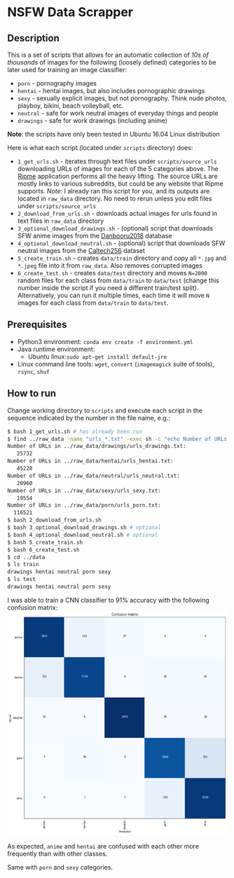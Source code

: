 # NSFW Data Scrapper

## Description

This is a set of scripts that allows for an automatic collection of _10s of thousands_ of images for the following (loosely defined) categories to be later used for training an image classifier:
- `porn` - pornography images
- `hentai` - hentai images, but also includes pornographic drawings
- `sexy` - sexually explicit images, but not pornography. Think nude photos, playboy, bikini, beach volleyball, etc.
- `neutral` - safe for work neutral images of everyday things and people
- `drawings` - safe for work drawings (including anime)

**Note**: the scripts have only been tested in Ubuntu 16.04 Linux distribution

Here is what each script (located under `scripts` directory) does:
- `1_get_urls.sh` - iterates through text files under `scripts/source_urls` downloading URLs of images for each of the 5 categories above. The [Ripme](https://github.com/RipMeApp/ripme) application performs all the heavy lifting. The source URLs are mostly links to various subreddits, but could be any website that Ripme supports.
*Note*: I already ran this script for you, and its outputs are located in `raw_data` directory. No need to rerun unless you edit files under `scripts/source_urls`
- `2_download_from_urls.sh` - downloads actual images for urls found in text files in `raw_data` directory
- `3_optional_download_drawings.sh` - (optional) script that downloads SFW anime images from the [Danbooru2018](https://www.gwern.net/Danbooru2018) database
- `4_optional_download_neutral.sh` - (optional) script that downloads SFW neutral images from the [Caltech256](http://www.vision.caltech.edu/Image_Datasets/Caltech256/) dataset
- `5_create_train.sh` - creates `data/train` directory and copy all `*.jpg` and `*.jpeg` file into it from `raw_data`. Also removes corrupted images
- `6_create_test.sh` - creates `data/test` directory and moves `N=2000` random files for each class from `data/train` to `data/test` (change this number inside the script if you need a different train/test split). Alternatively, you can run it multiple times, each time it will move `N` images for each class from `data/train` to `data/test`.

## Prerequisites
- Python3 environment: `conda env create -f environment.yml`
- Java runtime environment: 
   - Ubuntu linux:`sudo apt-get install default-jre`
- Linux command line tools: `wget`, `convert` (`imagemagick` suite of tools), `rsync`, `shuf`

## How to run
Change working directory to `scripts` and execute each script in the sequence indicated by the number in the file name, e.g.:
```bash
$ bash 1_get_urls.sh # has already been run
$ find ../raw_data -name "urls_*.txt" -exec sh -c "echo Number of URLs in {}: ; cat {} | wc -l" \;
Number of URLs in ../raw_data/drawings/urls_drawings.txt:
   25732
Number of URLs in ../raw_data/hentai/urls_hentai.txt:
   45228
Number of URLs in ../raw_data/neutral/urls_neutral.txt:
   20960
Number of URLs in ../raw_data/sexy/urls_sexy.txt:
   19554
Number of URLs in ../raw_data/porn/urls_porn.txt:
  116521
$ bash 2_download_from_urls.sh
$ bash 3_optional_download_drawings.sh # optional
$ bash 4_optional_download_neutral.sh # optional
$ bash 5_create_train.sh
$ bash 6_create_test.sh
$ cd ../data
$ ls train
drawings hentai neutral porn sexy
$ ls test
drawings hentai neutral porn sexy
```

I was able to train a CNN classifier to 91% accuracy with the following confusion matrix:
![alt text](confusion_matrix.png)

As expected,  `anime` and `hentai` are confused with each other more frequently than with other classes.

Same with `porn` and `sexy` categories.

